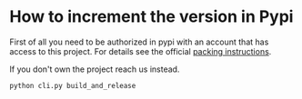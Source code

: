 # How to increment the version in Pypi

First of all you need to be authorized in pypi with an account that has access to this project.
For details see the official [packing instructions](https://packaging.python.org/en/latest/tutorials/packaging-projects/).

If you don't own the project reach us instead.

```
python cli.py build_and_release
```
